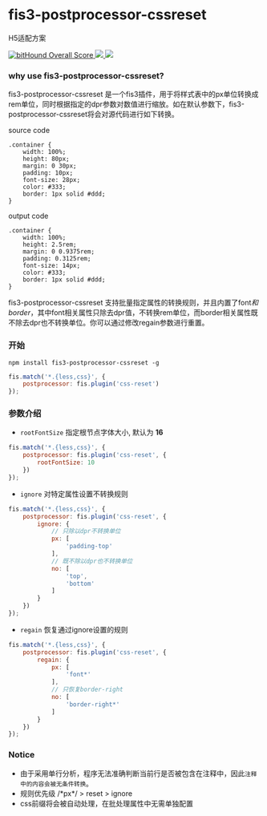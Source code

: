 # fis3-postprocessor-cssreset

H5适配方案

<p>
    <a href="https://www.bithound.io/github/z3js/fis3-postprocessor-cssreset">
        <img src="https://www.bithound.io/github/z3js/fis3-postprocessor-cssreset/badges/score.svg" alt="bitHound Overall Score">
    </a>
    <a href="https://travis-ci.org/z3js/fis3-postprocessor-cssreset" alt="travis">
        <img src="https://travis-ci.org/z3js/fis3-postprocessor-cssreset.svg">
    </a>
    <a href="javascript:;">
        <img src="https://img.shields.io/badge/%E5%88%9A%E5%93%A5js-passing-blue.svg">
    </a>
</p>

### why use fis3-postprocessor-cssreset?

fis3-postprocessor-cssreset 是一个fis3插件，用于将样式表中的px单位转换成rem单位，同时根据指定的dpr参数对数值进行缩放。如在默认参数下，fis3-postprocessor-cssreset将会对源代码进行如下转换。

source code
```style
.container {
    width: 100%;
    height: 80px;
    margin: 0 30px;
    padding: 10px;
    font-size: 28px;
    color: #333;
    border: 1px solid #ddd;
}
```
output code
```style
.container {
    width: 100%;
    height: 2.5rem;
    margin: 0 0.9375rem;
    padding: 0.3125rem;
    font-size: 14px;
    color: #333;
    border: 1px solid #ddd;
}
```
fis3-postprocessor-cssreset 支持批量指定属性的转换规则，并且内置了font*和border*，其中font相关属性只除去dpr值，不转换rem单位，而border相关属性既不除去dpr也不转换单位。你可以通过修改regain参数进行重置。

### 开始

```shell
npm install fis3-postprocessor-cssreset -g
```

```javascript
fis.match('*.{less,css}', {
    postprocessor: fis.plugin('css-reset')
});

```

### 参数介绍

* ``rootFontSize`` 指定根节点字体大小, 默认为 **16**
```javascript
fis.match('*.{less,css}', {
    postprocessor: fis.plugin('css-reset', {
        rootFontSize: 10
    })
});
```

* ``ignore`` 对特定属性设置不转换规则
```javascript
fis.match('*.{less,css}', {
    postprocessor: fis.plugin('css-reset', {
        ignore: {
            // 只除以dpr不转换单位
            px: [
                'padding-top'
            ],
            // 既不除以dpr也不转换单位
            no: [
                'top',
                'bottom'
            ]
        }
    })
});
```

* ``regain`` 恢复通过ignore设置的规则
```javascript
fis.match('*.{less,css}', {
    postprocessor: fis.plugin('css-reset', {
        regain: {
            px: [
                'font*'
            ],
            // 只恢复border-right
            no: [
                'border-right*'
            ]
        }
    })
});
```

### Notice

* 由于采用单行分析，程序无法准确判断当前行是否被包含在注释中，因此``注释中的内容会被无条件转换``。
* 规则优先级 /\*px\*/ > reset > ignore
* css前缀将会被自动处理，在批处理属性中无需单独配置
